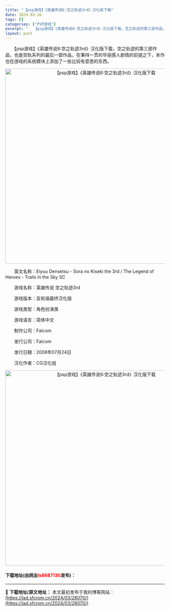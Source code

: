 ```yaml
---
title: "【psp游戏】《英雄传说6:空之轨迹3rd》汉化版下载"
date: 2024-03-26
tags: []
categories: ["PSP游戏"]
excerpt: "　　【psp游戏】《英雄传说6:空之轨迹3rd》汉化版下载，空之轨迹的第三部作品，也是空轨系列的最后一部作品，在秉持一贯的华丽感人剧情的前提之下，本作也在游戏的系统模块上添加了一些比较有意思的东西。 　　英文名称：Eiyuu Densetsu - Sora no Kiseki the 3rd / T&hellip;"
layout: post
---
```


 <p>　　【psp游戏】《英雄传说6:空之轨迹3rd》汉化版下载，空之轨迹的第三部作品，也是空轨系列的最后一部作品，在秉持一贯的华丽感人剧情的前提之下，本作也在游戏的系统模块上添加了一些比较有意思的东西。</p> <p align="center"><img align="" border="0" src="https://lad.sfcrom.cn/wp-content/uploads/2024/03/20240325_6602007ed0f68.png" width="615" alt="【psp游戏】《英雄传说6:空之轨迹3rd》汉化版下载" /></p> <p>　　英文名称：Eiyuu Densetsu - Sora no Kiseki the 3rd / The Legend of Heroes - Trails in the Sky SC</p> <p>　　游戏名称：英雄传说 空之轨迹3rd</p> <p>　　游戏版本：反和谐最终汉化版</p> <p>　　游戏类型：角色扮演类</p> <p>　　游戏语言：简体中文</p> <p>　　制作公司：Falcom</p> <p>　　发行公司：Falcom</p> <p>　　发行日期：2008年07月24日</p> <p>　　汉化作者：CG汉化组</p> <p align="center"><img align="" border="0" src="https://lad.sfcrom.cn/wp-content/uploads/2024/03/20240325_66020082e901f.png" width="616" alt="【psp游戏】《英雄传说6:空之轨迹3rd》汉化版下载" /></p> <p><h4>下载地址(由网友<font color="red">ls8687130</font>发布)：</h4></p> 

---
📖 **下载地址/原文地址：** 本文最初发布于我的博客网站：[https://lad.sfcrom.cn/2024/03/28070/](https://lad.sfcrom.cn/2024/03/28070/)
